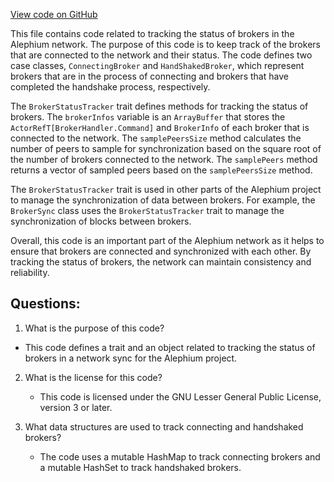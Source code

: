 [View code on GitHub](https://github.com/alephium/alephium/flow/src/main/scala/org/alephium/flow/network/sync/BrokerStatusTracker.scala)

This file contains code related to tracking the status of brokers in the Alephium network. The purpose of this code is to keep track of the brokers that are connected to the network and their status. The code defines two case classes, `ConnectingBroker` and `HandShakedBroker`, which represent brokers that are in the process of connecting and brokers that have completed the handshake process, respectively. 

The `BrokerStatusTracker` trait defines methods for tracking the status of brokers. The `brokerInfos` variable is an `ArrayBuffer` that stores the `ActorRefT[BrokerHandler.Command]` and `BrokerInfo` of each broker that is connected to the network. The `samplePeersSize` method calculates the number of peers to sample for synchronization based on the square root of the number of brokers connected to the network. The `samplePeers` method returns a vector of sampled peers based on the `samplePeersSize` method.

The `BrokerStatusTracker` trait is used in other parts of the Alephium project to manage the synchronization of data between brokers. For example, the `BrokerSync` class uses the `BrokerStatusTracker` trait to manage the synchronization of blocks between brokers. 

Overall, this code is an important part of the Alephium network as it helps to ensure that brokers are connected and synchronized with each other. By tracking the status of brokers, the network can maintain consistency and reliability.
## Questions: 
 1. What is the purpose of this code?
   - This code defines a trait and an object related to tracking the status of brokers in a network sync for the Alephium project.

2. What is the license for this code?
   - This code is licensed under the GNU Lesser General Public License, version 3 or later.

3. What data structures are used to track connecting and handshaked brokers?
   - The code uses a mutable HashMap to track connecting brokers and a mutable HashSet to track handshaked brokers.